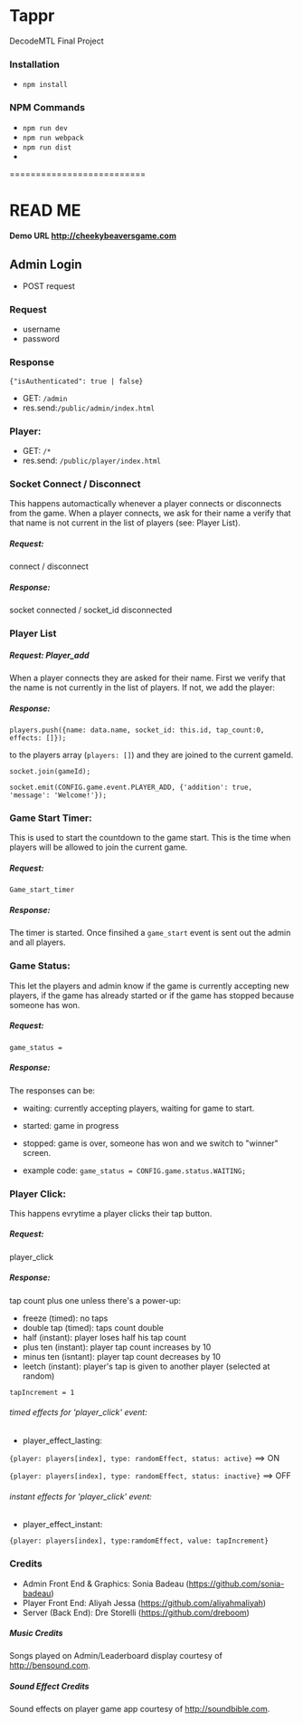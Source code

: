 # Tappr
DecodeMTL Final Project

### Installation
* ```npm install```

### NPM Commands
* ```npm run dev```
* ```npm run webpack```
* ```npm run dist```
* 


==========================

# READ ME

#### Demo URL http://cheekybeaversgame.com

## Admin Login
* POST request

### Request
* username
* password

### Response
```{"isAuthenticated": true | false}```

* GET: ```/admin```
* res.send:```/public/admin/index.html```

### Player:
* GET: ```/*```
* res.send: ```/public/player/index.html```


### Socket Connect / Disconnect
This happens automactically whenever a player connects or disconnects from the game.
When a player connects, we ask for their name a verify that that name is not current in the list of players (see: Player List).
##### Request: 
connect / disconnect
##### Response: 
socket connected / socket_id disconnected

### Player List


##### Request: Player_add
When a player connects they are asked for their name. First we verify that the name is not currently in the list of players. If not, we add the player:

##### Response:
```players.push({name: data.name, socket_id: this.id, tap_count:0, effects: []});```

to the players array (```players: []```) and they are joined to the current gameId.

```socket.join(gameId);```

```socket.emit(CONFIG.game.event.PLAYER_ADD, {'addition': true, 'message': 'Welcome!'});```

### Game Start Timer:
This is used to start the countdown to the game start. This is the time when players will be allowed to join the current game.

##### Request:
```Game_start_timer```

##### Response:
The timer is started. Once finsihed a ```game_start``` event is sent out the admin and all players.

### Game Status:
This let the players and admin know if the game is currently accepting new players, if the game has already started or if the game has stopped because someone has won.	

##### Request:
```game_status = ```
##### Response:
The responses can be:
- waiting: currently accepting players, waiting for game to start.
- started: game in progress
- stopped: game is over, someone has won and we switch to "winner" screen.

- example code: ```game_status = CONFIG.game.status.WAITING;```

### Player Click:
This happens evrytime a player clicks their tap button.
##### Request:
player_click

##### Response: 
tap count plus one unless there's a power-up:

* freeze (timed): no taps
* double tap (timed): taps count double
* half (instant): player loses half his tap count
* plus ten (instant): player tap count increases by 10
* minus ten (isntant): player tap count decreases by 10
* leetch (instant): player's tap is given to another player (selected at random)
		

```tapIncrement = 1```

###### timed effects for 'player_click' event:

* player_effect_lasting:
	
```{player: players[index], type: randomEffect, status: active}```   ==> ON

```{player: players[index], type: randomEffect, status: inactive}``` ==> OFF

###### instant effects for 'player_click' event:
	
* player_effect_instant:

```{player: players[index], type:ramdomEffect, value: tapIncrement}```

### Credits

* Admin Front End & Graphics: Sonia Badeau (https://github.com/sonia-badeau)
* Player Front End: Aliyah Jessa (https://github.com/aliyahmaliyah)
* Server (Back End): Dre Storelli (https://github.com/dreboom)

##### Music Credits
Songs played on Admin/Leaderboard display courtesy of http://bensound.com.

##### Sound Effect Credits
Sound effects on player game app courtesy of http://soundbible.com.

